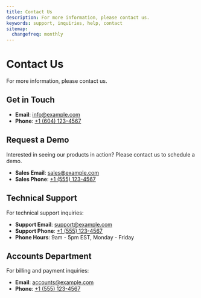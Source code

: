 ```yaml
---
title: Contact Us
description: For more information, please contact us.
keywords: support, inquiries, help, contact
sitemap:
  changefreq: monthly
---
```


# Contact Us

For more information, please contact us.

## Get in Touch

- **Email**: [info@example.com](mailto:info@pcjazzsociety.ca)
- **Phone**: [+1 (604) 123-4567](tel:604-984-7857)

## Request a Demo

Interested in seeing our products in action? Please contact us to schedule a demo.

- **Sales Email**: [sales@example.com](mailto:sales@example.com)
- **Sales Phone**: [+1 (555) 123-4567](tel:+15551234567)

## Technical Support

For technical support inquiries:

- **Support Email**: [support@example.com](mailto:support@example.com)
- **Support Phone**: [+1 (555) 123-4567](tel:+15551234567)
- **Phone Hours**: 9am - 5pm EST, Monday - Friday

## Accounts Department

For billing and payment inquiries:

- **Email**: [accounts@example.com](mailto:accounts@example.com)
- **Phone**: [+1 (555) 123-4567](tel:+15551234567)
